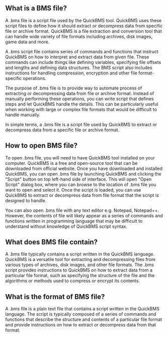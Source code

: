 ## What is a BMS file?

A .bms file is a script file used by the QuickBMS tool. QuickBMS uses these script files to define how it should extract or decompress data from specific file or archive format. QuickBMS is a file extraction and conversion tool that can handle wide variety of file formats including archives, disk images, game data and more.

A .bms script file contains series of commands and functions that instruct QuickBMS on how to interpret and extract data from given file. These commands can include things like defining variables, specifying file offsets and lengths and defining data structures. The BMS script also includes instructions for handling compression, encryption and other file format-specific operations.

The purpose of .bms file is to provide way to automate process of extracting or decompressing data from file or archive format. Instead of manually performing these operations, you can write script that defines steps and let QuickBMS handle the details. This can be particularly useful when working with large or complex file formats that would be difficult to handle manually.

In simple terms, a .bms file is a script file used by QuickBMS to extract or decompress data from a specific file or archive format.

## How to open BMS file?

To open .bms file, you will need to have QuickBMS tool installed on your computer. QuickBMS is a free and open-source tool that can be downloaded from official website. Once you have downloaded and installed QuickBMS, you can open .bms file by launching QuickBMS and clicking the "Script" button on top left-hand side of interface. This will open "Open Script" dialog box, where you can browse to the location of .bms file you want to open and select it. Once the script is loaded, you can use QuickBMS to extract or decompress data from file format that the script is designed to handle.

You can also open .bms file with any text editor e.g. Notepad, Notepad++. However, the contents of file will likely appear as a series of commands and functions written in programming language that may be difficult to understand without knowledge of QuickBMS script syntax.

## What does BMS file contain?

A .bms file typically contains a script written in the QuickBMS language. QuickBMS is a versatile tool for extracting and decompressing files from various types of archives, disk images, and other file formats. The .bms script provides instructions to QuickBMS on how to extract data from a particular file format, such as specifying the structure of the file and the algorithms or methods used to compress or encrypt its contents.

## What is the format of BMS file?

A .bms file is a plain text file that contains a script written in the QuickBMS language. The script is typically composed of a series of commands and functions that describe the structure and contents of a particular file format and provide instructions on how to extract or decompress data from that format.
